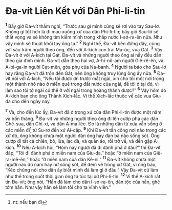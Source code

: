 # Ða-vít Liên Kết với Dân Phi-li-tin
<sup><b>1</b></sup> Bấy giờ Ða-vít thầm nghĩ, “Trước sau gì mình cũng sẽ rơi vào tay Sau-lơ. Không gì tốt hơn là đi mau xuống xứ của dân Phi-li-tin; bấy giờ Sau-lơ sẽ thất vọng và sẽ không tìm kiếm mình trong khắp nước I-sơ-ra-ên nữa. Như vậy mình sẽ thoát khỏi tay ông ta.” <sup><b>2</b></sup> Nghĩ thế, Ða-vít bèn đứng dậy, cùng với sáu trăm người theo ông, đến với A-kích con trai Ma-óc, vua Gát. <sup><b>3</b></sup> Vậy Ða-vít ở với A-kích tại Gát. Ða-vít và những người theo ông ai nấy đều dẫn theo gia đình mình. Ða-vít dẫn theo hai vợ, A-hi-nô-am người Giê-rê-ên, và A-bi-ga-in người Cạt-mên, góa phụ của Na-banh. <sup><b>4</b></sup> Người ta báo cho Sau-lơ hay rằng Ða-vít đã trốn đến Gát, nên ông không truy lùng ông ấy nữa. <sup><b>5</b></sup> Ða-vít nói với A-kích, “Nếu tôi được ơn trước mắt ngài, xin cho tôi một nơi trong một thành nhỏ nào ở miền quê trong đất nước của ngài, để tôi ở tại đó, vì làm sao tôi tớ ngài có thể ở với ngài trong hoàng thành được?” <sup><b>6</b></sup> Vậy hôm đó A-kích ban cho ông Thành Xích-lắc. Vì thế Xích-lắc thuộc về các vua Giu-đa cho đến ngày nay.

<sup><b>7</b></sup> Vả, cho đến lúc ấy, Ða-vít đã ở trong xứ của dân Phi-li-tin được một năm và bốn tháng. <sup><b>8</b></sup> Ða-vít và những người theo ông đi lên cướp phá các dân Ghê-sua, dân Ghi-xi, và dân A-ma-léc. Ðó là những dân từ xưa vẫn sống ở các miền đi[^1] từ Su-rơ đến xứ Ai-cập. <sup><b>9</b></sup> Khi Ða-vít tấn công nơi nào trong các xứ đó, ông không chừa một người đàn ông hay đàn bà nào sống sót. Ông cướp đi tất cả chiên, bò, lừa, lạc đà, và quần áo, rồi trở về, và đến gặp A-kích. <sup><b>10</b></sup> Nếu A-kích hỏi, “Hôm nay ngươi đã đi đánh phá ở đâu?” thì Ða-vít đáp, “Tôi đi đánh phá ở miền nam của Giu-đa,” hoặc “ở miền nam của Giê-ra-mê-ên,” hoặc “ở miền nam của dân Kê-ni.” <sup><b>11</b></sup> Ða-vít không chừa một người nào dù nam hay nữ sống sót, để đem về trong xứ Gát, vì ông bảo, “Kẻo chúng nói cho dân ấy biết mình đã làm gì ở đâu.” Vậy Ða-vít cứ làm như thế trong suốt thời gian ông tá túc tại xứ Phi-li-tin. <sup><b>12</b></sup> Vì thế A-kích rất tin Ða-vít; ông nói, “Hắn đã làm cho dân I-sơ-ra-ên, dân tộc của hắn, ghê tởm hắn. Như vậy hắn sẽ làm tôi cho ta vĩnh viễn.”

[^1]: nt: nếu bạn đi
